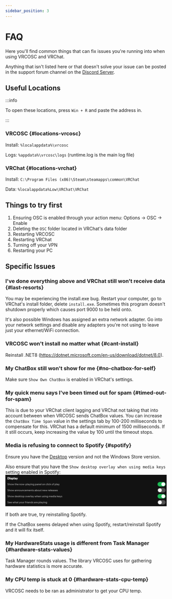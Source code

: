 ```yaml
---
sidebar_position: 3
---
```


# FAQ

Here you'll find common things that can fix issues you're running into when using VRCOSC and VRChat.

Anything that isn't listed here or that doesn't solve your issue can be posted in the support forum channel on the [Discord Server](https://discord.gg/vj4brHyvT5).

## Useful Locations

:::info

To open these locations, press `Win + R` and paste the address in.

:::

### VRCOSC {#locations-vrcosc}
Install: `%localappdata%\vrcosc`

Logs: `%appdata%\vrcosc\logs` (runtime.log is the main log file)

### VRChat {#locations-vrchat}
Install: `C:\Program Files (x86)\Steam\steamapps\common\VRChat`

Data: `%localappdata%Low\VRChat\VRChat`

## Things to try first
1) Ensuring OSC is enabled through your action menu: Options -> OSC -> Enable
2) Deleting the `OSC` folder located in VRChat's data folder
3) Restarting VRCOSC
4) Restarting VRChat
5) Turning off your VPN
6) Restarting your PC

## Specific Issues

### I've done everything above and VRChat still won't receive data {#last-resorts}
You may be experiencing the install.exe bug. Restart your computer, go to VRChat's install folder, delete `install.exe`. Sometimes this program doesn't shutdown properly which causes port 9000 to be held onto.

It's also possible Windows has assigned an extra network adapter. Go into your network settings and disable any adapters you're not using to leave just your ethernet/WiFi connection.

### VRCOSC won't install no matter what {#cant-install}
Reinstall .NET8 (https://dotnet.microsoft.com/en-us/download/dotnet/8.0).

### My ChatBox still won't show for me {#no-chatbox-for-self}
Make sure `Show Own ChatBox` is enabled in VRChat's settings.

### My quick menu says I've been timed out for spam {#timed-out-for-spam}
This is due to your VRChat client lagging and VRChat not taking that into account between when VRCOSC sends ChatBox values. You can increase the `ChatBox Time Span` value in the settings tab by 100-200 milliseconds to compensate for this. VRChat has a default minimum of 1500 milliseconds. If it still occurs, keep increasing the value by 100 until the timeout stops.

### Media is refusing to connect to Spotify {#spotify}
Ensure you have the [Desktop](https://www.spotify.com/uk/download/windows) version and not the Windows Store version.

Also ensure that you have the `Show desktop overlay when using media keys` setting enabled in Spotify:
![Spotify Display Settings](/img/spotify_display_settings.png)

If both are true, try reinstalling Spotify.

If the ChatBox seems delayed when using Spotify, restart/reinstall Spotify and it will fix itself.

### My HardwareStats usage is different from Task Manager {#hardware-stats-values}
Task Manager rounds values. The library VRCOSC uses for gathering hardware statistics is more accurate.

### My CPU temp is stuck at 0 {#hardware-stats-cpu-temp}
VRCOSC needs to be ran as administrator to get your CPU temp.